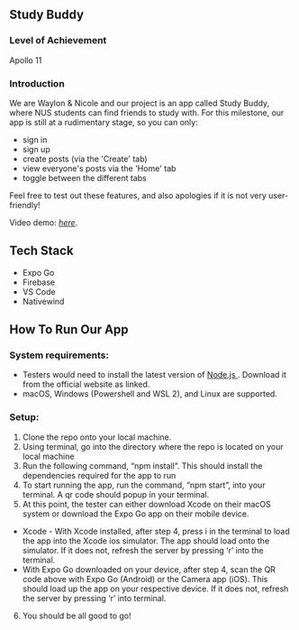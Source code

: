 ## Study Buddy
### Level of Achievement
Apollo 11

### Introduction
We are Waylon & Nicole and our project is an app called Study Buddy, where NUS students can find friends to study with. For this milestone, our app is still at a rudimentary stage, so you can only:
* sign in
* sign up
* create posts (via the 'Create' tab)
* view everyone's posts via the 'Home' tab
* toggle between the different tabs

Feel free to test out these features, and also apologies if it is not very user-friendly!

Video demo: [_here_](https://drive.google.com/file/d/1ISfrcLsRsJBnyEler0mWkinKyJ48Aa9n/view).

## Tech Stack
* Expo Go
* Firebase
* VS Code
* Nativewind

## How To Run Our App

### System requirements:
* Testers would need to install the latest version of [ Node.js ](https://nodejs.org/en). Download it from the official website as linked.
* macOS, Windows (Powershell and WSL 2), and Linux are supported.

### Setup:
1. Clone the repo onto your local machine.
2. Using terminal, go into the directory where the repo is located on your local machine
3. Run the following command, “npm install”. This should install the dependencies required for the app to run
4. To start running the app, run the command, “npm start”, into your terminal. A qr code should popup in your terminal. 
5. At this point, the tester can either download Xcode on their macOS system or download the Expo Go app on their mobile device.
  * Xcode - With Xcode installed, after step 4, press i in the terminal to load the app into the Xcode ios simulator. The app should load onto the simulator. If it does not, refresh the server by pressing ‘r’ into the terminal.
  * With Expo Go downloaded on your device, after step 4, scan the QR code above with Expo Go (Android) or the Camera app (iOS). This should load up the app on your respective device. If it does not, refresh the server by pressing ‘r’ into terminal.
6. You should be all good to go!
